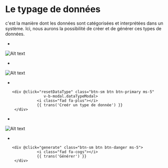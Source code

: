# Le typage de données

c'est la manière dont les données sont catégorisées et interprétées dans un système.
Ici, nous aurons la possibilité de créer et de générer ces types de données.

*
![Alt text](/public/typages_donnees.png)

*

![Alt text](/public/creer_typages_de_donnéés.png)

*

```template
   <div @click="resetDataType" class="btn-sm btn btn-primary ms-5"
                 v-b-modal.dataTypeModal>
              <i class="fad fa-plus"></i>
              {{ trans('Creér un type de donnée') }}
    </div>
```
*

![Alt text](/public/generer.png)

*

```template
   <div @click="generate" class="btn-sm btn btn-danger ms-5">
              <i class="fad fa-cogs"></i>
              {{ trans('Générer') }}
    </div>
```




